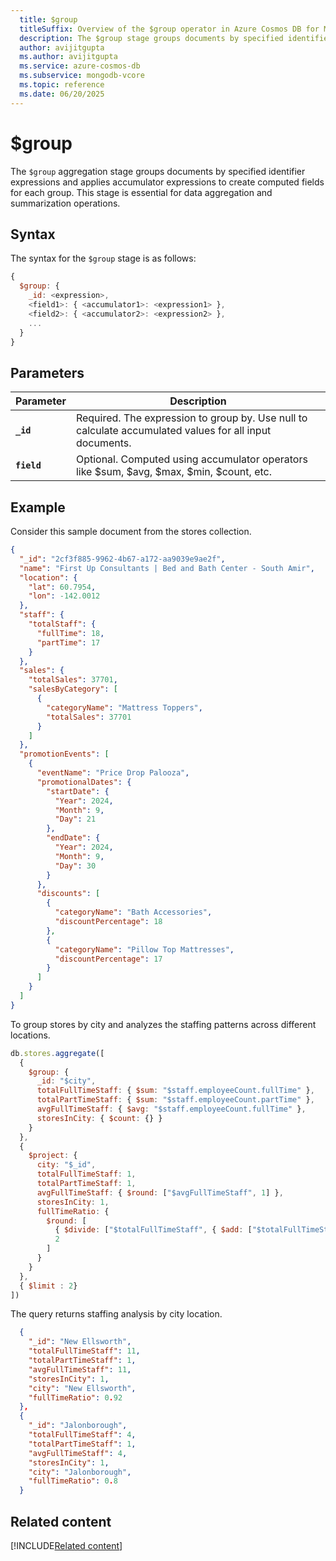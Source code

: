 ```yaml
---
  title: $group
  titleSuffix: Overview of the $group operator in Azure Cosmos DB for MongoDB (vCore)
  description: The $group stage groups documents by specified identifier expressions and applies accumulator expressions.
  author: avijitgupta
  ms.author: avijitgupta
  ms.service: azure-cosmos-db
  ms.subservice: mongodb-vcore
  ms.topic: reference
  ms.date: 06/20/2025
---
```


# $group

The `$group` aggregation stage groups documents by specified identifier expressions and applies accumulator expressions to create computed fields for each group. This stage is essential for data aggregation and summarization operations.

## Syntax

The syntax for the `$group` stage is as follows:

```javascript
{
  $group: {
    _id: <expression>,
    <field1>: { <accumulator1>: <expression1> },
    <field2>: { <accumulator2>: <expression2> },
    ...
  }
}
```

## Parameters

| Parameter | Description |
| --- | --- |
| **`_id`** | Required. The expression to group by. Use null to calculate accumulated values for all input documents. |
| **`field`** | Optional. Computed using accumulator operators like $sum, $avg, $max, $min, $count, etc. |

## Example

Consider this sample document from the stores collection.

```json
{
  "_id": "2cf3f885-9962-4b67-a172-aa9039e9ae2f",
  "name": "First Up Consultants | Bed and Bath Center - South Amir",
  "location": {
    "lat": 60.7954,
    "lon": -142.0012
  },
  "staff": {
    "totalStaff": {
      "fullTime": 18,
      "partTime": 17
    }
  },
  "sales": {
    "totalSales": 37701,
    "salesByCategory": [
      {
        "categoryName": "Mattress Toppers",
        "totalSales": 37701
      }
    ]
  },
  "promotionEvents": [
    {
      "eventName": "Price Drop Palooza",
      "promotionalDates": {
        "startDate": {
          "Year": 2024,
          "Month": 9,
          "Day": 21
        },
        "endDate": {
          "Year": 2024,
          "Month": 9,
          "Day": 30
        }
      },
      "discounts": [
        {
          "categoryName": "Bath Accessories",
          "discountPercentage": 18
        },
        {
          "categoryName": "Pillow Top Mattresses",
          "discountPercentage": 17
        }
      ]
    }
  ]
}
```

To group stores by city and analyzes the staffing patterns across different locations.

```javascript
db.stores.aggregate([
  {
    $group: {
      _id: "$city",
      totalFullTimeStaff: { $sum: "$staff.employeeCount.fullTime" },
      totalPartTimeStaff: { $sum: "$staff.employeeCount.partTime" },
      avgFullTimeStaff: { $avg: "$staff.employeeCount.fullTime" },
      storesInCity: { $count: {} }
    }
  },
  {
    $project: {
      city: "$_id",
      totalFullTimeStaff: 1,
      totalPartTimeStaff: 1,
      avgFullTimeStaff: { $round: ["$avgFullTimeStaff", 1] },
      storesInCity: 1,
      fullTimeRatio: {
        $round: [
          { $divide: ["$totalFullTimeStaff", { $add: ["$totalFullTimeStaff", "$totalPartTimeStaff"] }] },
          2
        ]
      }
    }
  },
  { $limit : 2}
])
```

The query returns staffing analysis by city location.

```json
  {
    "_id": "New Ellsworth",
    "totalFullTimeStaff": 11,
    "totalPartTimeStaff": 1,
    "avgFullTimeStaff": 11,
    "storesInCity": 1,
    "city": "New Ellsworth",
    "fullTimeRatio": 0.92
  },
  {
    "_id": "Jalonborough",
    "totalFullTimeStaff": 4,
    "totalPartTimeStaff": 1,
    "avgFullTimeStaff": 4,
    "storesInCity": 1,
    "city": "Jalonborough",
    "fullTimeRatio": 0.8
  }
```

## Related content

[!INCLUDE[Related content](../includes/related-content.md)]
